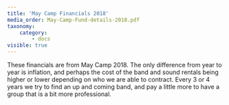 ```yaml
---
title: 'May Camp Financials 2018'
media_order: May-Camp-Fund-details-2018.pdf
taxonomy:
    category:
        - docs
visible: true
---
```


These financials are from May Camp 2018. The only difference from year to year is inflation, and perhaps the cost of the band and sound rentals being higher or lower depending on who we are able to contract. Every 3 or 4 years we try to find an up and coming band, and pay a little more to have a group that is a bit more professional. 

